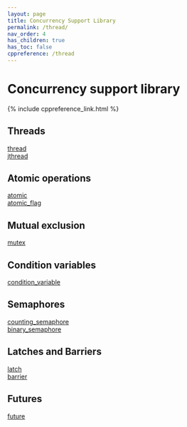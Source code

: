 ```yaml
---
layout: page
title: Concurrency Support Library
permalink: /thread/
nav_order: 4
has_children: true
has_toc: false
cppreference: /thread
---
```


<style>
p {
    padding: 0px;
    margin: 0px;
}
</style>

# Concurrency support library

{% include cppreference_link.html %}

## <a id="threads"></a> Threads

[thread](thread.md)

[jthread](jthread.md)

## <a id="atomic"></a> Atomic operations

[atomic](/atomic/atomic.md)

[atomic_flag](/atomic/atomic_flag.md)

## <a id="mutex"></a> Mutual exclusion

[mutex](mutex.md)

## <a id="condition-variables"></a> Condition variables

[condition_variable](condition_variable.md)

## <a id="semaphores"></a> Semaphores

[counting_semaphore](counting_semaphore.md)

[binary_semaphore](counting_semaphore.md)

## <a id="latches-barriers"></a> Latches and Barriers

[latch](latch.md)

[barrier](barrier.md)

## <a id="futures"></a> Futures

[future](future.md)